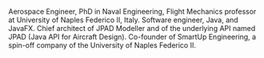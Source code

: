 Aerospace Engineer, PhD in Naval Engineering, Flight Mechanics professor at University of Naples Federico II, Italy. Software engineer, Java, and JavaFX. Chief architect of JPAD Modeller and of the underlying API named JPAD (Java API for Aircraft Design). Co-founder of SmartUp Engineering, a spin-off company of the University of Naples Federico II.